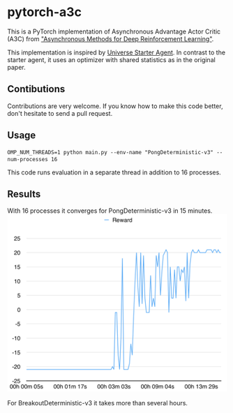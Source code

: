 # pytorch-a3c

This is a PyTorch implementation of Asynchronous Advantage Actor Critic (A3C) from ["Asynchronous Methods for Deep Reinforcement Learning"](https://arxiv.org/pdf/1602.01783v1.pdf).

This implementation is inspired by [Universe Starter Agent](https://github.com/openai/universe-starter-agent).
In contrast to the starter agent, it uses an optimizer with shared statistics as in the original paper.

## Contibutions

Contributions are very welcome. If you know how to make this code better, don't hesitate to send a pull request.

## Usage
```
OMP_NUM_THREADS=1 python main.py --env-name "PongDeterministic-v3" --num-processes 16
```

This code runs evaluation in a separate thread in addition to 16 processes.

## Results

With 16 processes it converges for PongDeterministic-v3 in 15 minutes.
![PongDeterministic-v3](images/PongReward.png)

For BreakoutDeterministic-v3 it takes more than several hours.
